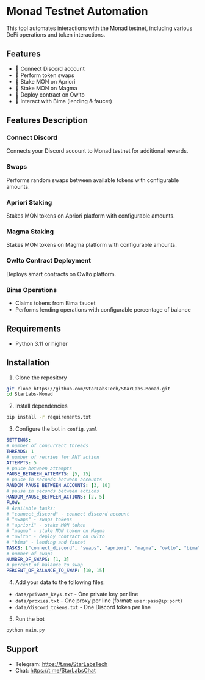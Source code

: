 # Monad Testnet Automation

This tool automates interactions with the Monad testnet, including various DeFi operations and token interactions.

## Features
- 🌊 Connect Discord account
- 💱 Perform token swaps
- 🏦 Stake MON on Apriori
- 🌋 Stake MON on Magma
- 🦉 Deploy contract on Owlto
- 💎 Interact with Bima (lending & faucet)

## Features Description

### Connect Discord
Connects your Discord account to Monad testnet for additional rewards.

### Swaps
Performs random swaps between available tokens with configurable amounts.

### Apriori Staking
Stakes MON tokens on Apriori platform with configurable amounts.

### Magma Staking
Stakes MON tokens on Magma platform with configurable amounts.

### Owlto Contract Deployment
Deploys smart contracts on Owlto platform.

### Bima Operations
- Claims tokens from Bima faucet
- Performs lending operations with configurable percentage of balance

## Requirements
- Python 3.11 or higher

## Installation

1. Clone the repository
```bash
git clone https://github.com/StarLabsTech/StarLabs-Monad.git
cd StarLabs-Monad
```

2. Install dependencies
```bash
pip install -r requirements.txt
```

3. Configure the bot in `config.yaml`

```yaml
SETTINGS:
# number of concurrent threads
THREADS: 1
# number of retries for ANY action
ATTEMPTS: 5
# pause between attempts
PAUSE_BETWEEN_ATTEMPTS: [5, 15]
# pause in seconds between accounts
RANDOM_PAUSE_BETWEEN_ACCOUNTS: [3, 10]
# pause in seconds between actions
RANDOM_PAUSE_BETWEEN_ACTIONS: [2, 5]
FLOW:
# Available tasks:
# "connect_discord" - connect discord account
# "swaps" - swaps tokens
# "apriori" - stake MON token
# "magma" - stake MON token on Magma
# "owlto" - deploy contract on Owlto
# "bima" - lending and faucet
TASKS: ["connect_discord", "swaps", "apriori", "magma", "owlto", "bima"]
# number of swaps
NUMBER_OF_SWAPS: [1, 3]
# percent of balance to swap
PERCENT_OF_BALANCE_TO_SWAP: [10, 15]

```

4. Add your data to the following files:
- `data/private_keys.txt` - One private key per line
- `data/proxies.txt` - One proxy per line (format: `user:pass@ip:port`)
- `data/discord_tokens.txt` - One Discord token per line


5. Run the bot
```bash
python main.py
```

## Support
- Telegram: https://t.me/StarLabsTech
- Chat: https://t.me/StarLabsChat